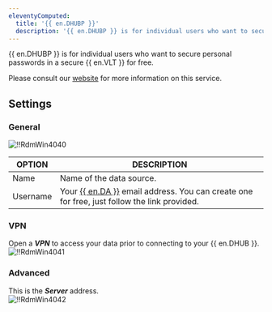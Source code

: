 ```yaml
---
eleventyComputed:
  title: '{{ en.DHUBP }}'
  description: '{{ en.DHUBP }} is for individual users who want to secure personal passwords in a secure {{ en.VLT }} for free.'  
---
```

{{ en.DHUBP }} is for individual users who want to secure personal passwords in a secure {{ en.VLT }} for free.  

Please consult our [website](https://devolutions.net/password-hub/personal) for more information on this service.  

## Settings 

### General 

![!!RdmWin4040](https://webdevolutions.azureedge.net/docs/en/rdm/windows/RdmWin4040.png) 

| OPTION   | DESCRIPTION |
|----------|-------------|
| Name     | Name of the data source. |
| Username | Your [{{ en.DA }}](https://portal.devolutions.com/) email address. You can create one for free, just follow the link provided. |

### VPN 

Open a ***VPN*** to access your data prior to connecting to your {{ en.DHUB }}.  
![!!RdmWin4041](https://webdevolutions.azureedge.net/docs/en/rdm/windows/RdmWin4041.png) 

### Advanced 

This is the ***Server*** address.  
![!!RdmWin4042](https://webdevolutions.azureedge.net/docs/en/rdm/windows/RdmWin4042.png) 

